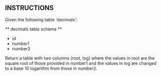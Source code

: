 ## INSTRUCTIONS

Given the following table 'decimals':

** decimals table schema **

- id
- number1
- number2

Return a table with two columns (root, log) where the values in root are the square root of those provided in number1 and the values in log are changed to a base 10 logarithm from those in number2.